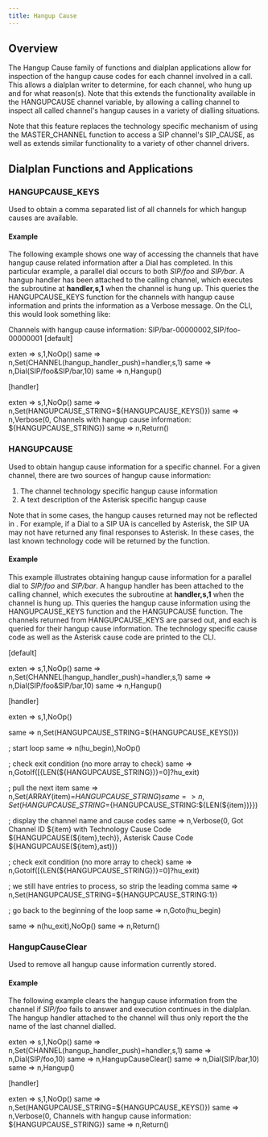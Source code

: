 ```yaml
---
title: Hangup Cause
---
```


Overview
--------

The Hangup Cause family of functions and dialplan applications allow for inspection of the hangup cause codes for each channel involved in a call. This allows a dialplan writer to determine, for each channel, who hung up and for what reason(s). Note that this extends the functionality available in the HANGUPCAUSE channel variable, by allowing a calling channel to inspect all called channel's hangup causes in a variety of dialling situations.

Note that this feature replaces the technology specific mechanism of using the MASTER\_CHANNEL function to access a SIP channel's SIP\_CAUSE, as well as extends similar functionality to a variety of other channel drivers.

Dialplan Functions and Applications
-----------------------------------

### HANGUPCAUSE\_KEYS

Used to obtain a comma separated list of all channels for which hangup causes are available.

#### Example

The following example shows one way of accessing the channels that have hangup cause related information after a Dial has completed. In this particular example, a parallel dial occurs to both *SIP/foo* and *SIP/bar*. A hangup handler has been attached to the calling channel, which executes the subroutine at **handler,s,1** when the channel is hung up. This queries the HANGUPCAUSE\_KEYS function for the channels with hangup cause information and prints the information as a Verbose message. On the CLI, this would look something like:

Channels with hangup cause information: SIP/bar-00000002,SIP/foo-00000001
[default]

exten => s,1,NoOp()
 same => n,Set(CHANNEL(hangup\_handler\_push)=handler,s,1)
 same => n,Dial(SIP/foo&SIP/bar,10)
 same => n,Hangup()

[handler]

exten => s,1,NoOp()
 same => n,Set(HANGUPCAUSE\_STRING=${HANGUPCAUSE\_KEYS()})
 same => n,Verbose(0, Channels with hangup cause information: ${HANGUPCAUSE\_STRING})
 same => n,Return()
### HANGUPCAUSE

Used to obtain hangup cause information for a specific channel. For a given channel, there are two sources of hangup cause information:

1. The channel technology specific hangup cause information
2. A text description of the Asterisk specific hangup cause

Note that in some cases, the hangup causes returned may not be reflected in . For example, if a Dial to a SIP UA is cancelled by Asterisk, the SIP UA may not have returned any final responses to Asterisk. In these cases, the last known technology code will be returned by the function.

#### Example

This example illustrates obtaining hangup cause information for a parallel dial to *SIP/foo* and *SIP/bar*. A hangup handler has been attached to the calling channel, which executes the subroutine at **handler,s,1** when the channel is hung up. This queries the hangup cause information using the HANGUPCAUSE\_KEYS function and the HANGUPCAUSE function. The channels returned from HANGUPCAUSE\_KEYS are parsed out, and each is queried for their hangup cause information. The technology specific cause code as well as the Asterisk cause code are printed to the CLI.

[default]

exten => s,1,NoOp()
 same => n,Set(CHANNEL(hangup\_handler\_push)=handler,s,1)
 same => n,Dial(SIP/foo&SIP/bar,10)
 same => n,Hangup()

[handler]

exten => s,1,NoOp()

same => n,Set(HANGUPCAUSE\_STRING=${HANGUPCAUSE\_KEYS()})

; start loop
same => n(hu\_begin),NoOp()

; check exit condition (no more array to check)
same => n,GotoIf($[${LEN(${HANGUPCAUSE\_STRING})}=0]?hu\_exit)

; pull the next item
same => n,Set(ARRAY(item)=${HANGUPCAUSE\_STRING})
same => n,Set(HANGUPCAUSE\_STRING=${HANGUPCAUSE\_STRING:${LEN(${item})}})

; display the channel name and cause codes
same => n,Verbose(0, Got Channel ID ${item} with Technology Cause Code ${HANGUPCAUSE(${item},tech)}, Asterisk Cause Code ${HANGUPCAUSE(${item},ast)})

; check exit condition (no more array to check)
same => n,GotoIf($[${LEN(${HANGUPCAUSE\_STRING})}=0]?hu\_exit)

; we still have entries to process, so strip the leading comma
same => n,Set(HANGUPCAUSE\_STRING=${HANGUPCAUSE\_STRING:1})

; go back to the beginning of the loop
same => n,Goto(hu\_begin)

same => n(hu\_exit),NoOp()
same => n,Return()

### HangupCauseClear

Used to remove all hangup cause information currently stored.

#### Example

The following example clears the hangup cause information from the channel if *SIP/foo* fails to answer and execution continues in the dialplan. The hangup handler attached to the channel will thus only report the the name of the last channel dialled.

exten => s,1,NoOp()
 same => n,Set(CHANNEL(hangup\_handler\_push)=handler,s,1)
 same => n,Dial(SIP/foo,10)
 same => n,HangupCauseClear()
 same => n,Dial(SIP/bar,10)
 same => n,Hangup()

[handler]

exten => s,1,NoOp()
 same => n,Set(HANGUPCAUSE\_STRING=${HANGUPCAUSE\_KEYS()})
 same => n,Verbose(0, Channels with hangup cause information: ${HANGUPCAUSE\_STRING})
 same => n,Return()
